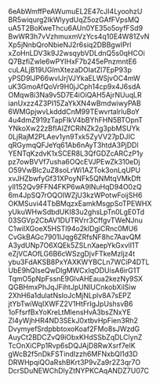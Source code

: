 6eAbWmffPeAWumuEL2E47cJI4LyoohzU
BR5wiqurg2IkWlyydUqZ5ozGAfFVpsMQ
uA5T2BoKweThcu6AUn0YE35o5oyfFSd9
BwWR3h7vVzhmuxmVzYcs4q10E4W81ZvN
Xp5jNnbQroNbieNJ2r6siq2DBBgwIPrl
xZoHnLDV3k9J2wsqybVDLdnQ5s0qHCOi
Q7BzfiZwle6wPYIHxF7b245ePnzmntE6
cuLALjB19UGlmXtezaDOIatZl7EpP93p
yPSD9lJP66wvlJrjVJYkaELWSjvOC4mW
uK3GmoAfQoVr9H0jJCph14cp9x4J6sdA
OMqw8i3Na9v5D7E4iOiQAH5AjrNUuqLR
ianUxzz4Z3PI15ZaYkXN4wBmdwiwyPAB
6WMGpjwvLkdddCnM99TEwvrtalrluBoY
4u4dmZ919zTapFIkV4bBYhFHN5BTOpnT
YNkoXw22zBfIAIZfCRiNZk2g3pbMSUYk
0LjRajM2PLAev1yn9Txk5ZyVV27pDJIC
qRGymqQFJeYq61Ab6nAyT3htdA3PjDDl
YENTqKzdvK1xSCER8L3QfGDZcARCzP1y
pz7owBVVf7usha6OQcEVJPEwZk310eDj
O59VwBlc2uZ8soLrWi1AZTok3onLqUPU
xvJHZbwfyGf31XPoyNFk5QNMtqVMkDft
ylI152Qv9FFN4FKP6wA9lNuHqD94O0zQ
6m4JpSQ7rOQOIWZjU3kzWPotwFoijSH6
OKMSuvi44TbBMqzxEamkMsgpSoTPEWHX
yUkuWHwSdbdUKI83u2ghsLpTn0LgE0Td
03SGVp2CbAV1DUTRVrr3CffgvTWeNJnu
C1wiIXGoeX5HSTl94o2kIDgiCRnc0MU6
CvGkBAGc7901IJqg6ZRfsNF8hc7AavQM
A3ydUNp7O6XQEk5ZSLnXaepYkGxvlI1T
eZjVCAOfLG6B6cWSzgDjvFTkeMzIjz4t
ybu3FdAKSB8PxYAXKWYBCLn7WCiP4DTL
UbE9hQIseQwDlgMWCxIqODUisA6irG1T
TqmO5pNpFssnE9GlvAHEaua2kezNy9SX
QGBHmxPhJqJFihtJpUNlUCnkobXilSiw
2XhH6a1dulatNsIoJcMjNLplv8A7sEPZ
jtYbTwiWqIXWFZ2V1HtFrIgJpUshsvB6
1oFfsrfBxYoKreLtMlensHvA3bsZNxYE
Zl4yWjhHR4ND3SEkJ0xtbvHpFien3Rh2
DvymyefSrdpbbtoxoKoaf2FMo8sJWzdG
AuyCt2BDCZvQ9iObxKHdSSbZqDLClynZ
TcOnXiCPp1Rvp6sDQJAjD8RwXsrf7eIK
gWcB2f5nDkFSTindIzzh6MFNxbQl1d3D
DRWHpqiQOaRshBKrt3P9vZa9r2Z3qr7O
DcrSDuNEWChDlyZtNYPKCAqANDZ7U07C
